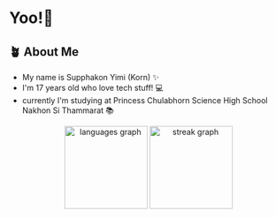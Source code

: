 # Yoo!👋
## 🪴 About Me
- My name is Supphakon Yimi (Korn) ✨ <br>
- I'm 17 years old who love tech stuff! 💻 <br>
- currently I'm studying at Princess Chulabhorn Science High School Nakhon Si Thammarat 📚 <br>

<div align="center">
  <img src="https://github-readme-stats.vercel.app/api/top-langs?username=kORNkin&locale=en&hide_title=false&layout=compact&card_width=320&langs_count=5&theme=github_dark&hide_border=false&order=2" height="150" alt="languages graph"  />
  <img src="https://streak-stats.demolab.com?user=kORNkin&locale=en&mode=daily&theme=cobalt&hide_border=false&border_radius=5&order=3" height="150" alt="streak graph"  />
</div>

###
